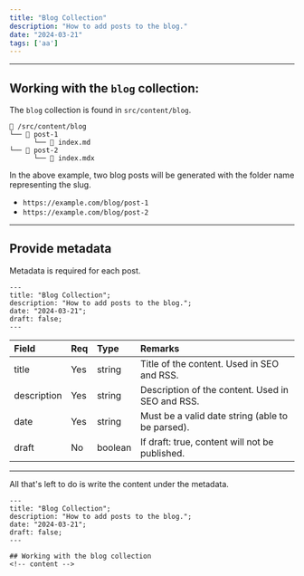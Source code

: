 ```yaml
---
title: "Blog Collection"
description: "How to add posts to the blog."
date: "2024-03-21"
tags: ['aa']
---
```


---

## Working with the `blog` collection:

The `blog` collection is found in `src/content/blog`.

```
📁 /src/content/blog
└── 📁 post-1
      └── 📄 index.md
└── 📁 post-2
      └── 📄 index.mdx
```

In the above example, two blog posts will be generated with the folder name representing the slug.

- `https://example.com/blog/post-1`
- `https://example.com/blog/post-2`

---

## Provide metadata

Metadata is required for each post.

```astro
---
title: "Blog Collection";
description: "How to add posts to the blog.";
date: "2024-03-21";
draft: false;
---
```

| Field       | Req | Type    | Remarks                                          |
| :---------- | :-- | :------ | :----------------------------------------------- |
| title       | Yes | string  | Title of the content. Used in SEO and RSS.       |
| description | Yes | string  | Description of the content. Used in SEO and RSS. |
| date        | Yes | string  | Must be a valid date string (able to be parsed). |
| draft       | No  | boolean | If draft: true, content will not be published.   |

---

All that's left to do is write the content under the metadata.

```astro
---
title: "Blog Collection";
description: "How to add posts to the blog.";
date: "2024-03-21";
draft: false;
---

## Working with the blog collection
<!-- content -->
```

